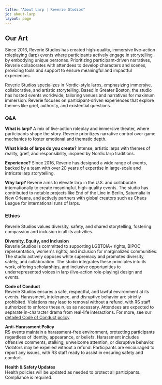 ```yaml
---
title: "About Larp | Reverie Studios"
id: about-larp
layout: page
---
```


## Our Art

Since 2016, Reverie Studios has created high-quality, immersive live-action roleplaying (larp) events where participants actively engage in storytelling by embodying unique personas. Prioritizing participant-driven narratives, Reverie collaborates with attendees to develop characters and scenes, providing tools and support to ensure meaningful and impactful experiences.

Reverie Studios specializes in Nordic-style larps, emphasizing immersive, collaborative, and artistic storytelling. Based in Greater Boston, the studio has hosted events worldwide, tailoring venues and narratives for maximum immersion. Reverie focuses on participant-driven experiences that explore themes like grief, authority, and existential questions.

### Q&A

**What is larp?** A mix of live-action roleplay and immersive theater, where participants shape the story. Reverie prioritizes narrative control over game mechanics to foster emotional and thematic depth.

**What kinds of larps do you create?** Intense, artistic larps with themes of reality, grief, and responsibility, inspired by Nordic larp traditions.

**Experience?** Since 2016, Reverie has designed a wide range of events, backed by a team with over 20 years of expertise in large-scale and intricate larp storytelling.

**Why larp?** Reverie aims to elevate larp in the U.S. and collaborate internationally to create meaningful, high-quality events. The studio has contributed to notable projects like End of the Line in Berlin, Saturnalia in New Orleans, and actively partners with global creators such as Chaos League for international runs of larps.

### Ethics

Reverie Studios values diversity, safety, and shared storytelling, fostering compassion and inclusion in all its activities.

**Diversity, Equity, and Inclusion**<br />
Reverie Studios is committed to supporting LGBTQIA+ rights, BIPOC representation, women's rights, and inclusion for marginalized communities. The studio actively opposes white supremacy and promotes diversity, safety, and collaboration. The studio integrates these principles into its work, offering scholarships, and inclusive opportunities to underrepresented voices in larp (live-action role-playing) design and events.

**Code of Conduct**<br />
Reverie Studios ensures a safe, respectful, and lawful environment at its events. Harassment, intolerance, and disruptive behavior are strictly prohibited. Violations may lead to removal without a refund, with RS staff authorized to enforce these rules as necessary. Attendees are expected to separate in-character drama from real-life interactions. For more, see our [detailed Code of Conduct policy][details].

**Anti-Harassment Policy**<br />
RS events maintain a harassment-free environment, protecting participants regardless of identity, appearance, or beliefs. Harassment includes offensive comments, stalking, unwelcome attention, or disruptive behavior. Violators may be expelled without a refund. Participants are encouraged to report any issues, with RS staff ready to assist in ensuring safety and comfort.

**Health & Safety Updates**<br />
Health policies will be updated as needed to protect all participants. Compliance is required.

[details]: /about/conduct/


